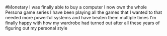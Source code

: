 #Monetary
I was finally able to buy a computer
I now own the whole Persona game series
I have been playing all the games that I wanted to that needed more powerful systems and have beaten them multiple times
I'm finally happy with how my wardrobe had turned out after all these years of figuring out my personal style